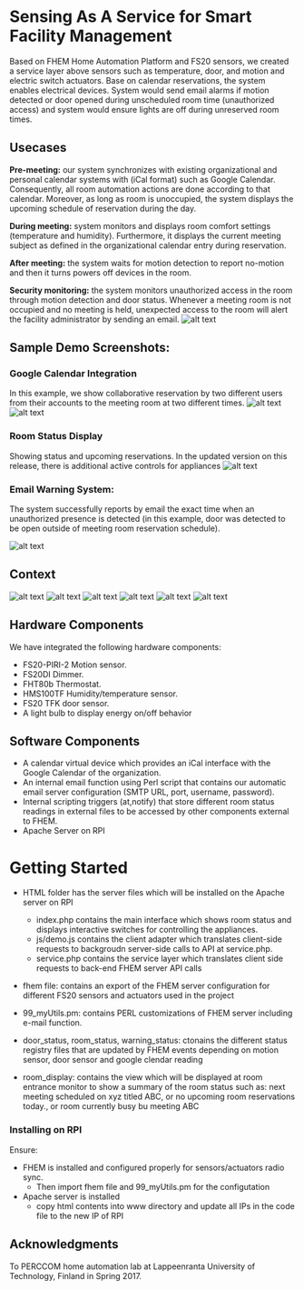 # Sensing As A Service for Smart Facility Management

 Based on FHEM Home Automation Platform and FS20 sensors, we created a service layer above sensors such as temperature, door, and motion and electric switch actuators. Base on calendar reservations, the system enables electrical devices. System would send email alarms if motion detected or door opened during unscheduled room time (unauthorized access) and system would ensure lights are off during unreserved room times.
 
## Usecases

**Pre-meeting:** our system synchronizes with existing organizational and personal calendar systems with (iCal format) such as Google Calendar. Consequently, all room automation actions are done according to that calendar. Moreover, as long as room is unoccupied, the system displays the upcoming schedule of reservation during the day.

**During meeting:** system monitors and displays room comfort settings (temperature and humidity). Furthermore, it displays the current meeting subject as defined in the organizational calendar entry during reservation.

**After meeting:** the system waits for motion detection to report no-motion and then it turns powers off devices in the room. 

**Security monitoring:** the system monitors unauthorized access in the room through motion detection and door status. Whenever a meeting room is not occupied and no meeting is held, unexpected access to the room will alert the facility administrator by sending an email. 
![alt text](https://github.com/minarady1/CourseProjects/blob/master/Smart-Facility-Managment/Physical%20Architecture.PNG)
## Sample Demo Screenshots:
### Google Calendar Integration
In this example, we show collaborative reservation by two different users from their accounts to the meeting room at two different times. 
![alt text](https://github.com/minarady1/CourseProjects/blob/master/Smart-Facility-Managment/Calendar.PNG)
![alt text](https://github.com/minarady1/CourseProjects/blob/master/Smart-Facility-Managment/Calendar2.PNG)
### Room Status Display
Showing status and upcoming reservations. In the updated version on this release, there is additional active controls for appliances
![alt text](https://github.com/minarady1/CourseProjects/blob/master/Smart-Facility-Managment/Sample%20Display.PNG)
### Email Warning System:
The system successfully reports by email the exact time when an unauthorized presence is detected (in this example, door was detected to be open outside of meeting room reservation schedule).

![alt text](https://github.com/minarady1/CourseProjects/blob/master/Smart-Facility-Managment/Warning%20Automatic%20Email.PNG)


## Context
![alt text](https://github.com/minarady1/CourseProjects/blob/master/Smart-Facility-Managment/slides/Slide4.PNG)
![alt text](https://github.com/minarady1/CourseProjects/blob/master/Smart-Facility-Managment/slides/Slide5.PNG)
![alt text](https://github.com/minarady1/CourseProjects/blob/master/Smart-Facility-Managment/slides/Slide9.PNG)
![alt text](https://github.com/minarady1/CourseProjects/blob/master/Smart-Facility-Managment/slides/Slide10.PNG)
![alt text](https://github.com/minarady1/CourseProjects/blob/master/Smart-Facility-Managment/slides/Slide12.PNG)
![alt text](https://github.com/minarady1/CourseProjects/blob/master/Smart-Facility-Managment/slides/Slide13.PNG)

## Hardware Components
 We have integrated the following hardware components:
-	FS20-PIRI-2 Motion sensor.
-	FS20DI Dimmer.
-	FHT80b Thermostat.
-	HMS100TF Humidity/temperature sensor.
-	FS20 TFK door sensor.
-	A light bulb to display energy on/off behavior
## Software Components
-	A calendar virtual device which provides an iCal interface with the Google Calendar of the organization. 
-	An internal email function using Perl script that contains our automatic email server configuration (SMTP URL, port, username, password).
-	Internal scripting triggers (at,notify) that store different room status readings in external files to be accessed by other components external to FHEM.
- Apache Server on RPI


# Getting Started

+ HTML folder has the server files which will be installed on the Apache server on RPI
  - index.php contains the main interface which shows room status and displays interactive switches for controlling the appliances.
  - js/demo.js contains the client adapter which translates client-side requests to backgroudn server-side calls to API at service.php. 
  - service.php contains the service layer which translates client side requests to back-end FHEM server API calls
  
+ fhem file: contains an export of the FHEM server configuration for different FS20 sensors and actuators used in the project
+ 99_myUtils.pm: contains PERL customizations of FHEM server including e-mail function.
+ door_status, room_status, warning_status: ctonains the different status registry files that are updated by FHEM events depending on motion sensor, door sensor and google clendar reading
+ room_display: contains the view which will be displayed at room entrance monitor to show a summary of the room status such as: next meeting scheduled on xyz titled ABC, or no upcoming room reservations today., or room currently busy bu meeting ABC


### Installing on RPI

Ensure: 
+ FHEM is installed and configured properly for sensors/actuators radio sync. 
  - Then import fhem file and 99_myUtils.pm for the configutation
+ Apache server is installed
  - copy html contents into www directory and update all IPs in the code file to the new IP of RPI



## Acknowledgments
To PERCCOM home automation lab at Lappeenranta University of Technology, Finland in Spring 2017.
